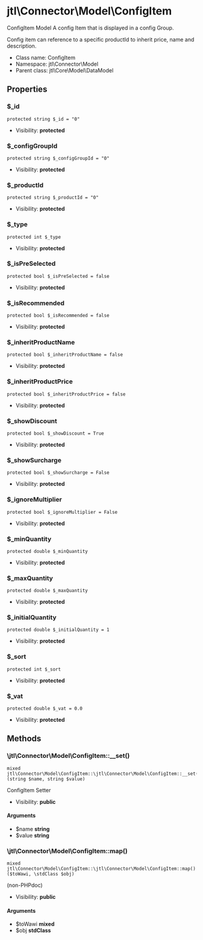 jtl\Connector\Model\ConfigItem
===============

ConfigItem Model
A config Item that is displayed in a config Group.

Config item can reference to a specific productId to inherit price, name and description.


* Class name: ConfigItem
* Namespace: jtl\Connector\Model
* Parent class: jtl\Core\Model\DataModel





Properties
----------


### $_id

```
protected string $_id = "0"
```





* Visibility: **protected**


### $_configGroupId

```
protected string $_configGroupId = "0"
```





* Visibility: **protected**


### $_productId

```
protected string $_productId = "0"
```





* Visibility: **protected**


### $_type

```
protected int $_type
```





* Visibility: **protected**


### $_isPreSelected

```
protected bool $_isPreSelected = false
```





* Visibility: **protected**


### $_isRecommended

```
protected bool $_isRecommended = false
```





* Visibility: **protected**


### $_inheritProductName

```
protected bool $_inheritProductName = false
```





* Visibility: **protected**


### $_inheritProductPrice

```
protected bool $_inheritProductPrice = false
```





* Visibility: **protected**


### $_showDiscount

```
protected bool $_showDiscount = True
```





* Visibility: **protected**


### $_showSurcharge

```
protected bool $_showSurcharge = False
```





* Visibility: **protected**


### $_ignoreMultiplier

```
protected bool $_ignoreMultiplier = False
```





* Visibility: **protected**


### $_minQuantity

```
protected double $_minQuantity
```





* Visibility: **protected**


### $_maxQuantity

```
protected double $_maxQuantity
```





* Visibility: **protected**


### $_initialQuantity

```
protected double $_initialQuantity = 1
```





* Visibility: **protected**


### $_sort

```
protected int $_sort
```





* Visibility: **protected**


### $_vat

```
protected double $_vat = 0.0
```





* Visibility: **protected**


Methods
-------


### \jtl\Connector\Model\ConfigItem::__set()

```
mixed jtl\Connector\Model\ConfigItem::\jtl\Connector\Model\ConfigItem::__set()(string $name, string $value)
```

ConfigItem Setter



* Visibility: **public**

#### Arguments

* $name **string**
* $value **string**



### \jtl\Connector\Model\ConfigItem::map()

```
mixed jtl\Connector\Model\ConfigItem::\jtl\Connector\Model\ConfigItem::map()($toWawi, \stdClass $obj)
```

(non-PHPdoc)



* Visibility: **public**

#### Arguments

* $toWawi **mixed**
* $obj **stdClass**


